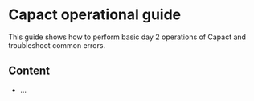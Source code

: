 # Capact operational guide

This guide shows how to perform basic day 2 operations of Capact and troubleshoot common errors.

## Content

- ...
